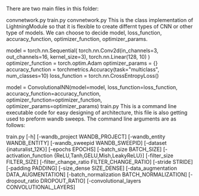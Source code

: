 There are two main files in this folder:

convnetwork.py
train.py
convnetwork.py
This is the class implementation of LightningModule so that it is flexible to create differnt types of CNN or other type of models. We can choose  to decide model, loss_function, accuracy_function, optimizer_function, optimizer_params.

model = torch.nn.Sequential(
    torch.nn.Conv2d(in_channels=3, out_channels=16, kernel_size=3),
    torch.nn.Linear(128, 10)
)
optimizer_function = torch.optim.Adam
optimizer_params = {}
accuracy_function = torchmetrics.Accuracy(task="multiclass", num_classes=10)
loss_function = torch.nn.CrossEntropyLoss()

model = ConvolutionalNN(model=model, loss_function=loss_function, accuracy_function=accuracy_function, 
optimizer_function=optimizer_function, optimizer_params=optimizer_params)
train.py
This is a command line executable code for easy designing of architecture, this file is also getting used to preform wandb sweeps. The command line arguments are as follows:

train.py [-h] [-wandb_project WANDB_PROJECT] [-wandb_entity WANDB_ENTITY] [-wandb_sweepid WANDB_SWEEPID] [-dataset {inaturalist_12K}] [-epochs EPOCHS]
                [-batch_size BATCH_SIZE] [-activation_function {ReLU,Tanh,GELU,Mish,LeakyReLU}] [-filter_size FILTER_SIZE]
                [-filter_change_ratio FILTER_CHANGE_RATIO] [-stride STRIDE] [-padding PADDING] [-size_dense SIZE_DENSE]
                [-data_augmentation DATA_AUGMENTATION] [-batch_normalization BATCH_NORMALIZATION] [-dropout_ratio DROPOUT_RATIO]
                [-convolutional_layers CONVOLUTIONAL_LAYERS]
